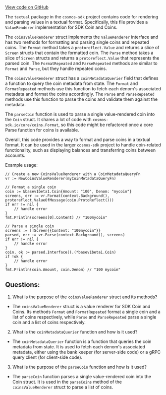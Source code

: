 [View code on GitHub](https://github.com/cosmos/cosmos-sdk/blob/main/x/tx/signing/textual/coins.go)

The `textual` package in the `cosmos-sdk` project contains code for rendering and parsing values in a textual format. Specifically, this file provides a `ValueRenderer` implementation for SDK Coin and Coins. 

The `coinsValueRenderer` struct implements the `ValueRenderer` interface and has two methods for formatting and parsing single coins and repeated coins. The `Format` method takes a `protoreflect.Value` and returns a slice of `Screen` structs that contain the formatted coin. The `Parse` method takes a slice of `Screen` structs and returns a `protoreflect.Value` that represents the parsed coin. The `FormatRepeated` and `ParseRepeated` methods are similar to `Format` and `Parse`, but they handle repeated coins.

The `coinsValueRenderer` struct has a `coinMetadataQuerier` field that defines a function to query the coin metadata from state. The `Format` and `FormatRepeated` methods use this function to fetch each denom's associated metadata and format the coins accordingly. The `Parse` and `ParseRepeated` methods use this function to parse the coins and validate them against the metadata.

The `parseCoin` function is used to parse a single value-rendered coin into the `Coin` struct. It shares a lot of code with `cosmos-sdk.io/core/coins.Format`, so this code might be refactored once a core Parse function for coins is available.

Overall, this code provides a way to format and parse coins in a textual format. It can be used in the larger `cosmos-sdk` project to handle coin-related functionality, such as displaying balances and transferring coins between accounts. 

Example usage:

```
// Create a new CoinsValueRenderer with a CoinMetadataQueryFn
vr := NewCoinsValueRenderer(myCoinMetadataQueryFn)

// Format a single coin
coin := &basev1beta1.Coin{Amount: "100", Denom: "mycoin"}
screens, err := vr.Format(context.Background(), protoreflect.ValueOfMessage(coin.ProtoReflect()))
if err != nil {
    // handle error
}
fmt.Println(screens[0].Content) // "100mycoin"

// Parse a single coin
screens := []Screen{{Content: "100mycoin"}}
parsed, err := vr.Parse(context.Background(), screens)
if err != nil {
    // handle error
}
coin, ok := parsed.Interface().(*basev1beta1.Coin)
if !ok {
    // handle error
}
fmt.Println(coin.Amount, coin.Denom) // "100 mycoin"
```
## Questions: 
 1. What is the purpose of the `coinsValueRenderer` struct and its methods?
- The `coinsValueRenderer` struct is a value renderer for SDK Coin and Coins. Its methods `Format` and `FormatRepeated` format a single coin and a list of coins respectively, while `Parse` and `ParseRepeated` parse a single coin and a list of coins respectively.
2. What is the `coinMetadataQuerier` function and how is it used?
- The `coinMetadataQuerier` function is a function that queries the coin metadata from state. It is used to fetch each denom's associated metadata, either using the bank keeper (for server-side code) or a gRPC query client (for client-side code).
3. What is the purpose of the `parseCoin` function and how is it used?
- The `parseCoin` function parses a single value-rendered coin into the Coin struct. It is used in the `parseCoins` method of the `coinsValueRenderer` struct to parse a list of coins.